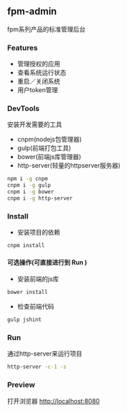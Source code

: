 ## fpm-admin
fpm系列产品的标准管理后台

### Features
- 管理授权的应用
- 查看系统运行状态
- 重启／关闭系统
- 用户token管理

### DevTools
安装开发需要的工具
- cnpm(nodejs包管理器)
- gulp(前端打包工具)
- bower(前端js库管理器)
- http-server(轻量的httpserver服务器)

```bash
npm i -g cnpm
cnpm i -g gulp
cnpm i -g bower
cnpm i -g http-server
```

### Install
- 安装项目的依赖

```bash
cnpm install
```

#### 可选操作(可直接进行到 Run )
- 安装前端的js库

```bash
bower install
```

- 检查前端代码

```bash
gulp jshint
```

### Run
通过http-server来运行项目

```bash
http-server -c-1 -s
```

### Preview
打开浏览器
[http://localhost:8080](http://localhost:8080)
